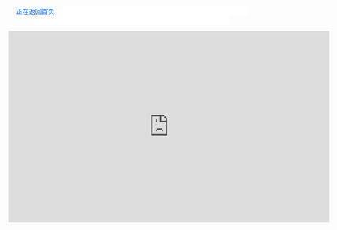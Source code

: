 <html>
<head>
<meta http-equiv="Content-Language" content="utf-8">
<center>
<title>404</title>
</head>
<body>
<form name=loading>
<FONT face=Arial color=#0066ff size=2>正在返回首页</FONT>
<INPUT style="PADDING-RIGHT: 0px; PADDING-LEFT: 0px; FONT-WEIGHT: bolder; PADDING-BOTTOM: 0px; COLOR: #0066ff; BORDER-TOP-style: none; PADDING-TOP: 0px; FONT-FAMILY: Arial; BORDER-RIGHT-style: none; BORDER-LEFT-style: none; BACKGROUND-COLOR: white; BORDER-BOTTOM-style: none"
size=46 name=chart>
<INPUT style="BORDER-RIGHT: medium none; BORDER-TOP: medium none; BORDER-LEFT: medium none; COLOR: #0066ff; BORDER-BOTTOM: medium none; TEXT-ALIGN: center" size=47 name=percent>
<script language="javascript">
var bar=0
var line="||"
var amount="||"
count()
function count(){
    bar=bar+2
    amount =amount + line
    document.loading.chart.value=amount
    document.loading.percent.value=bar+"%"
    if (bar<99){
        setTimeout("count()",100);
    }else{
        window.location = "http://ahcert.org.cn";
    }
}
</script>
</form>
<iframe scrolling='no' frameborder='0' src='http://yibo.iyiyun.com/Home/Distribute/ad404/key/1253979' width='654' height='390' style='display:block;'></iframe>
</body>
</html>
